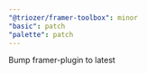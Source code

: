 ```yaml
---
"@triozer/framer-toolbox": minor
"basic": patch
"palette": patch
---
```


Bump framer-plugin to latest
